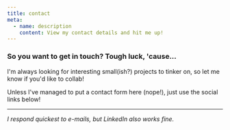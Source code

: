 ```yaml
---
title: contact
meta:
  - name: description
    content: View my contact details and hit me up!
---
```


### So you want to get in touch? Tough luck, 'cause...

 I'm always looking for interesting small(ish?) projects to tinker on, so let me
know if you'd like to collab!

Unless I've managed to put a contact form here (nope!), just use the social links below!

----
_I respond quickest to e-mails, but LinkedIn also works fine._
